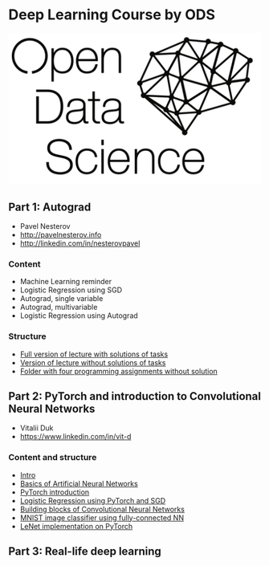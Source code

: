 # Deep Learning Course by ODS

<img src="./lecture-1/lecture_full/img/ods.png" width="640"/>

## Part 1: Autograd
- Pavel Nesterov
- http://pavelnesterov.info
- http://linkedin.com/in/nesterovpavel

### Content
- Machine Learning reminder
- Logistic Regression using SGD
- Autograd, single variable
- Autograd, multivariable
- Logistic Regression using Autograd

### Structure
- [Full version of lecture with solutions of tasks](./lecture-1/lecture_full/dlcc_part1.ipynb)
- [Version of lecture without solutions of tasks](./lecture-1/lecture_no_solutions/Lecture_template_form.ipynb	)
- [Folder with four programming assignments without solution](./lecture-1/tasks/)


## Part 2: PyTorch and introduction to Convolutional Neural Networks
- Vitalii Duk
- https://www.linkedin.com/in/vit-d

### Content and structure
- [Intro](./lecture-2/00_Intro.ipynb)
- [Basics of Artificial Neural Networks](./lecture-2/01_Neural_Nets_Intro.ipynb)
- [PyTorch introduction](./lecture-2/02_PyTorch_Intro.ipynb)
- [Logistic Regression using PyTorch and SGD](./lecture-2/03_Logistic_Regression_task.ipynb)
- [Building blocks of Convolutional Neural Networks](./lecture-2/04_CNN_intro.ipynb)
- [MNIST image classifier using fully-connected NN](./lecture-2/05_FC_image_classification.ipynb)
- [LeNet implementation on PyTorch](./lecture-2/06_LeNet_classification_task.ipynb)


## Part 3: Real-life deep learning
